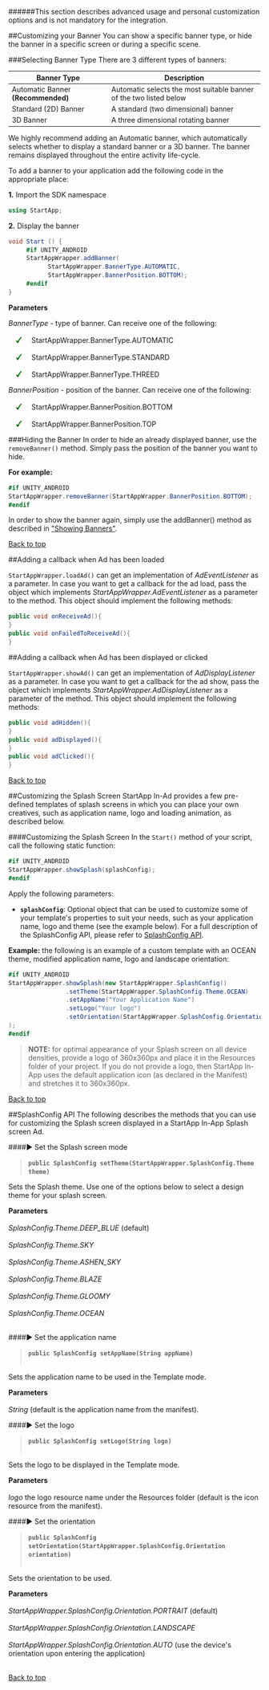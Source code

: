 <a name="top" />

######This section describes advanced usage and personal customization options and is not mandatory for the integration.

<a name="banner-type" />
##Customizing your Banner
You can show a specific banner type, or hide the banner in a specific screen or during a specific scene.

###Selecting Banner Type
There are 3 different types of banners:

**Banner Type** | **Description**
---------------------- | ---------------
Automatic Banner **(Recommended)**  | Automatic selects the most suitable banner of the two listed below
Standard (2D) Banner  | A standard (two dimensional) banner
3D Banner   | A three dimensional rotating banner

We highly recommend adding an Automatic banner, which automatically selects whether to display a standard banner or a 3D banner. The banner remains displayed throughout the entire activity life-cycle. 

To add a banner to your application add the following code in the appropriate place:

**1.** Import the SDK namespace
```csharp
using StartApp;
```

**2.** Display the banner
```csharp
void Start () {
     #if UNITY_ANDROID
     StartAppWrapper.addBanner( 
           StartAppWrapper.BannerType.AUTOMATIC,
	       StartAppWrapper.BannerPosition.BOTTOM);
     #endif
}
```

**Parameters**

_BannerType_ - type of banner. Can receive one of the following:
<br></br><img src="./iOS/images/V.png" hspace="15px" width="12px" /> StartAppWrapper.BannerType.AUTOMATIC
<br></br><img src="./iOS/images/V.png" hspace="15px" width="12px" /> StartAppWrapper.BannerType.STANDARD
<br></br><img src="./iOS/images/V.png" hspace="15px" width="12px" /> StartAppWrapper.BannerType.THREED

_BannerPosition_ - position of the banner. Can receive one of the following:
<br></br><img src="./iOS/images/V.png" hspace="15px" width="12px" /> StartAppWrapper.BannerPosition.BOTTOM
<br></br><img src="./iOS/images/V.png" hspace="15px" width="12px" /> StartAppWrapper.BannerPosition.TOP

###Hiding the Banner
In order to hide an already displayed banner, use the ``removeBanner()`` method. Simply pass the position of the banner you want to hide. 

**For example:**  
```csharp
#if UNITY_ANDROID
StartAppWrapper.removeBanner(StartAppWrapper.BannerPosition.BOTTOM);
#endif
```

In order to show the banner again, simply use the addBanner() method as described in ["Showing Banners"](Android-InApp-Unity-Documentation#banners).

[Back to top](#top)

<a name="load-callback" />
##Adding a callback when Ad has been loaded

``StartAppWrapper.loadAd()`` can get an implementation of *AdEventListener* as a parameter. In case you want to get a callback for the ad load, pass the object which implements *StartAppWrapper.AdEventListener* as a parameter to the method. This object should implement the following methods:
```csharp
public void onReceiveAd(){
}
public void onFailedToReceiveAd(){
}
```

<a name="show-callback" />
##Adding a callback when Ad has been displayed or clicked

``StartAppWrapper.showAd()`` can get an implementation of *AdDisplayListener* as a parameter. In case you want to get a callback for the ad show, pass the object which implements *StartAppWrapper.AdDisplayListener* as a parameter of the method. This object should implement the following methods:
```csharp
public void adHidden(){
}
public void adDisplayed(){
}
public void adClicked(){
}
```

[Back to top](#top)


<a name="CustomizingSplashScreen" />
##Customizing the Splash Screen
StartApp In-Ad provides a few pre-defined templates of splash screens in which you can place your own creatives, such as application name, logo and loading animation, as described below.

####Customizing the Splash Screen
In the ``Start()`` method of your script, call the following static function:
```csharp
#if UNITY_ANDROID
StartAppWrapper.showSplash(splashConfig);
#endif
```

Apply the following parameters:
+ **``splashConfig``**: Optional object that can be used to customize some of your template's properties to suit your needs, such as your application name, logo and theme (see the example below). For a full description of the SplashConfig API, please refer to [SplashConfig API](#SplashConfig-API).

**Example:** the following is an example of a custom template with an OCEAN theme, modified application name, logo and landscape orientation:
```csharp
#if UNITY_ANDROID
StartAppWrapper.showSplash(new StartAppWrapper.SplashConfig()
				.setTheme(StartAppWrapper.SplashConfig.Theme.OCEAN)
				.setAppName("Your Application Name")
				.setLogo("Your logo")
				.setOrientation(StartAppWrapper.SplashConfig.Orientation.LANDSCAPE)				
);
#endif
```
> **NOTE:** for optimal appearance of your Splash screen on all device densities, provide a logo of 360x360px and place it in the Resources folder of your project. 
> If you do not provide a logo, then StartApp In-App uses the default application icon (as declared in the Manifest) and stretches it to 360x360px.

[Back to top](#top)

<a name="SplashConfig-API" />
##SplashConfig API
The following describes the methods that you can use for customizing the Splash screen displayed in a StartApp In-App Splash screen Ad.

####► Set the Splash screen mode
> **```public SplashConfig setTheme(StartAppWrapper.SplashConfig.Theme theme)```**

Sets the Splash theme.
Use one of the options below to select a design theme for your splash screen.  

**Parameters**<br></br>
*SplashConfig.Theme.DEEP_BLUE* (default)<br></br>
*SplashConfig.Theme.SKY*<br></br>
*SplashConfig.Theme.ASHEN_SKY*<br></br>
*SplashConfig.Theme.BLAZE*<br></br>
*SplashConfig.Theme.GLOOMY*<br></br>
*SplashConfig.Theme.OCEAN* <br></br>

####► Set the application name
> **```public SplashConfig setAppName(String appName)```**<br></br>

Sets the application name to be used in the Template mode.

**Parameters**<br></br>
*String* (default is the application name from the manifest).

####► Set the logo
> **```public SplashConfig setLogo(String logo)```**<br></br>

Sets the logo to be displayed in the Template mode.

**Parameters**<br></br>
*logo* the logo resource name under the Resources folder (default is the icon resource from the manifest).

####► Set the orientation
> **```public SplashConfig setOrientation(StartAppWrapper.SplashConfig.Orientation orientation)```**<br></br>

Sets the orientation to be used.

**Parameters**<br></br>
*StartAppWrapper.SplashConfig.Orientation.PORTRAIT* (default)<br></br>
*StartAppWrapper.SplashConfig.Orientation.LANDSCAPE*<br></br>
*StartAppWrapper.SplashConfig.Orientation.AUTO* (use the device's orientation upon entering the application)<br></br>

[Back to top](#top)
